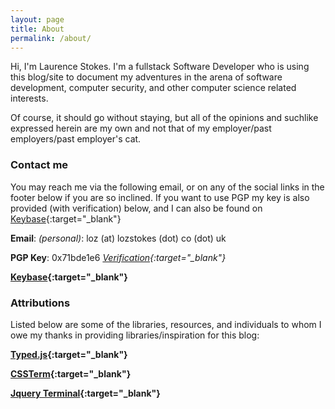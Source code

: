 ```yaml
---
layout: page
title: About
permalink: /about/
---
```


Hi, I'm Laurence Stokes. I'm a fullstack Software Developer who is using this blog/site to document my adventures in the arena of software development, computer security, and other computer science related interests.

Of course, it should go without staying, but all of the opinions and suchlike expressed herein are my own and not that of my employer/past employers/past employer's cat.


### Contact me

You may reach me via the following email, or on any of the social links in the footer below if you are so inclined. If you want to use PGP my key is also provided (with verification) below, and I can also be found on [Keybase](https://keybase.io/liggles){:target="_blank"}

**__Email__**: *(personal)*: loz (at) lozstokes (dot) co (dot) uk

**__PGP Key__**: 0x71bde1e6 *[Verification](https://pgp.mit.edu/pks/lookup?op=vindex&search=0x1048364371BDE1E6){:target="_blank"}*

**__[Keybase](https://keybase.io/liggles){:target="_blank"}__**

### Attributions

Listed below are some of the libraries, resources, and individuals to whom I owe my thanks in providing libraries/inspiration for this blog:

 **[Typed.js](http://www.mattboldt.com/demos/typed-js/){:target="_blank"}**

 **[CSSTerm](https://github.com/nstephens/cssterm){:target="_blank"}**

 **[Jquery Terminal](http://terminal.jcubic.pl/){:target="_blank"}**

